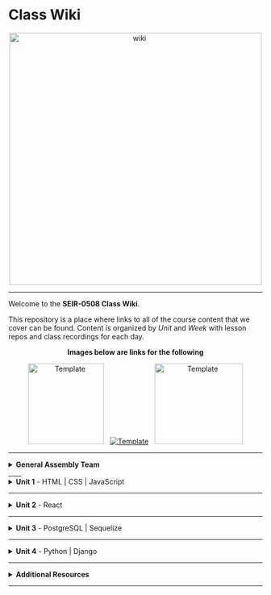 # Class Wiki

<div align="center">
  <img src="https://i.imgur.com/WNe3NwE.png" alt="wiki" height="500">
</div>

___
Welcome to the <b>SEIR-0508 Class Wiki</b>.

This repository is a place where links to all of the course content that we cover can be found. Content is organized by <i>Unit</i> and <i>Week</i> with lesson repos and class recordings for each day.
<br>


<div align="center" display:"row">
<b>Images below are links for the following</b>



<a href="https://github.com/bmorataya3/Pull-Request-Template" target="_blank"><img src="https://i.imgur.com/WYBWzSth.png" alt="Template" height="160" width="150"></a> &nbsp; 
<a href="https://github.com/seir-/daily_js_challenges" target="_blank"><img src="https://i.imgur.com/W2YYUOPb.png" alt="Template"></a>  &nbsp; 
<a href="https://github.com/seir-123/cs_data_structures" target="_blank"><img src="https://i.imgur.com/Bq75otNm.png" alt="Template" height="160" width="175" ></a>
</div>



____
<details><summary><strong>General Assembly Team</strong></summary><p>



____

<div align="center">
  <img width="200px" src="https://i.imgur.com/xDwQZ7E.png" alt="jeremy">
  <h3>Jeremy Taubman</h3>
  <h4>Lead Instructor</h4>
  <p>My name is Jeremy Taubman, I live outside of Hartford and have been with GA since 2019. I will be the <b>Lead Instructor</b> for this immersive.</p>
  <p>Outside of programming, I enjoy music, cooking, and solving crossword puzzles. I love learning new things, building up projects with Javascript and Python, and can make some of the best Ramen you’ll ever have.</p>
  <span><a href="https://github.com/taubman33">GitHub</a> | <a href="https://www.linkedin.com/in/jeremy-taubman/">LinkedIn</a></span>
  <br>
</div>

____

<div align="center">
  <img width="200px" src="https://i.imgur.com/TkTJmAs.png" alt="brittany">
  <h3>Brittany Morataya</h3>
  <h4>Senior Instructional Associate</h4>
  <p>My name is Brittany and I will be your <b>Instructor Associate (IA)</b>. I will be here as added support through your journey of becoming a software engineer.</p>
  <p>As a GA graduate, I have been in your shoes and understand what it takes to get through such a course. As for my experience, with a focus in front-end design, I freelanced for multiple clients implementing skills from previous experience with managing teams, data collection, and communication to provide a positive and open space for colleagues and clients. This will be my second cohort as an IA and I am excited to guide and help shape your minds.</p>
  <span><a href="https://github.com/bmorataya3">GitHub</a> | <a href="https://www.linkedin.com/in/brittany-morataya/">LinkedIn</a></span>
  <br>
</div>

____

<div align="center">
  <img width="200px" src="https://i.imgur.com/Inhk8OE.jpeg" alt="tiffany">
  <h3>Tiffany Pereira</h3>
  <h4>Instructional Associate</h4>
  <p>My name is Tiffany, I live in Boston and I will be one of your <b>Instructor Associates (IA)</b>. Having completed GA in May, I understand the challenges that come with learning these new languages and concepts. </p>
  <p>During my time in the course I discovered my interest in backend programming and languages such as SQL and python. Besides programming I enjoy finding new TV shows to binge watch, traveling, and photography. I look forward to helping you all have the best learning experience and dive into the world of Tech!</p>
  <span><a href="https://github.com/tiffpereira">GitHub</a> | <a href="https://www.linkedin.com/in/tiffanympereira/">LinkedIn</a></span>
  <br>
</div>

____

<div align="center">
  <h3>Jordan Bank</h3>
  <h4>Instructional Associate</h4>

<p>I'm a software developer, digital artist, and photographer from New York. I'm also a Software Engineering Alum and I'm excited to help new students find their footing. I usually spend my free time cooking, trying new restaurants, or watching the Knicks lose.</p>

____


<li><details><summary><strong>Teaching Assistants</strong></summary><p>

<p>TAs will lead nightly study and debugging sessions that are <b>highly recommended</b> to attend.</p>

<div align="center">
  <img width="200px" src="https://i.imgur.com/a5jjxUf.jpg" alt="kristina">
  <h3>Kristina Vanbergen-DeSilva</h3>
  <h4>Teaching Assistant</h4>
  <p>My name is Kristina and I will be one of your Teaching Assistants. I am a recent GA grad from New York, interested in full-stack development and experienced with React/Vue on the front-end & SQL on the backend, Before becoming a developer, I worked for several years teaching children as a nanny, and teaching volunteers at a non-profit organization. Very excited to bring that experience to GA and welcome a new cohort of future software engineers!</p>
  <span><a href="https://github.com/kavdesilva">GitHub</a>  | <a href="https://www.linkedin.com/in/kristina-vanbergen-desilva/">LinkedIn</a></span>
  <br>
</div>

____



<div align="center">
  <img width="200px" src="https://i.imgur.com/dH5Pznf.png" alt="default">
  <h3>Tylus Dawkins</h3>
  <h4>Teaching Assistant</h4>
  <!--   <p>Hello everyone, I am a default placeholder for an instructors introduction paragraph. This instructor's role will be to be a faceless representation of what an instructor might be, but nothing more. They will lead no lessons, they will offer no help, they will father no sons. They are void.</p>
  <p>I am nothing but a filler for where an instructor might put their personal brand statement! I just sit here and fill space so that the developer can see what it might look like when an instructor has actually provided them with their intro. I have no purpose beyond that and my existence is meaningless!</p> -->
  <!--   <span><a href="https://github.com/">GitHub</a> | <a href="https://linkedin.com/">LinkedIn</a></span> -->
  <br>
</div>


____

</p></details></li>

<li><details><summary><strong>Student Success</strong></summary><p>

<p>This teams job is to ensure your success <i>during</i> the immersive. Any administrative, financial, or interpersonal questions can be directed to them.</p>

____

<div align="center">
  <h3>Alyx Warner</h3>
  <h4>Student Success Specialist</h4>
  <br>
</div>


____

</p></details></li>



____
<details><summary><strong>Class Policies</strong></summary><p>

Below, you will find Class Policies and Requirements as laid out in Orientation and conveyed by the Instructional Team.  We compile them here for your reference and review.

</p>

<ul type="none">

<li><details><summary><strong>Code of Conduct</strong></summary><p>

<ul>
  <li>Foster a productive classroom environment.</li>
  <li>Treat others with respect and dignity.</li>
  <li>Remember that everyone is coming at this with a different background.</li>
  <li>Professionalism in all methods of communication, both in-person <i>and</i> online.
    <ul>
      <li>Slack is an extension of our on-campus community. We ask that you remain courteous, respectful, and professional while engaging on Slack.</li>
    </ul>
  </li>
  <li><b>Zero tolerance for plagiarism and cheating.</b></li>
</ul>

</p></details></li>

<li><details><summary><strong>Deliverable Submission Requirements</strong></summary><p>

<ul>
  <li>Deliverables must be submitted following the <a href="https://github.com/SEIR-123/template_pull_request">PR Guidelines</a>.</li>
  <li>Students must meet deliverable requirements for the submission to be marked as "Complete".</li>
  <li>Deliverables are <i>always</i> due the following class day at the beginning of class, unless otherwise stated.</li>
  <li>There is a grace period for re-submission or late submission.  All re-submits/late submits are due the <b>Monday following the week of assignment</b>.
    <ul>
      <li>Deliverables assigned on Fridays <b>do not</b> have a re-submit <i>or</i> late submit grace period.</li>
      <li>Deliverables submitted <i>after</i> the grace period <b>will not</b> be graded or accepted and will be marked as "Incomplete".</li>
    </ul>
  </li>
</ul>

</p></details></li>

<li><details><summary><strong>Graduation Requirements</strong></summary><p>

<ul>
  <li>Meet Project Requirements.
    <ul><li>Satisfactorily complete and present a project for <i>each</i> of the <b>4</b> units.</li></ul>
  </li>
  <li>Submit and complete a <i>minimum</i> of <b>80%</b> of deliverables (labs, homework, etc.).</li>
  <li>Adhere to attendance policy.
    <ul>
      <li>Students are allowed <b>3</b> absences over the <i>entire</i> course.</li>
      <li><b>3</b> tardies or early departures equals <b>1</b> absence.</li>
      <li>Tardy policy <i>includes</i> Outcomes participation.</li>
    </ul>
  </li>
</ul>

</p></details></li>

<li><details><summary><strong>A Note on Plagiarism</strong></summary><p>

<ul>
  <li>Plagiarism is a serious offense and grounds for immediate withdrawal.</li>
  <li>You are encouraged to ask others, including students, instructors, and sites like <i>Stack Overflow</i> for help. However, it is <b><i>not acceptable to copy</i></b> another persons code and submit it as your own. More importantly, it is detrimental to your own learning and growth.</li>
  <li>Small snippets of code that solve small problems taken from sites like <i>Stack Overflow</i> are generally an exception to this rule. If you aren't sure, it is your responsibility to <b><i>ask your instructor</i></b>. To be on the safe side, we ask that you credit the person/resource you got the code from in a comment, and let an instructor take a look at it.</li>
</ul>

</p></details></li>

Observed Holidays

<p>
The following dates are observed Holidays for this immersive.  There will be no class days on or within any of the date ranges listed below.  These will not decrease the overall length of the immersive, but add on additional replacement days to the end to fulfill the 12 weeks. If you have any questions regarding Holidays, or have a special circumstance, please don't hesitate to reach out to your instructional team.
</p>

| Holiday | Date(s) |
|:---:|:---:|
| Memorial Day | February 20, 2023 |
| Juneteenth | June 19, 2023 |
| Independence Day | July 4, 2023 |


</details>
____

# Class Schedule

### Unit 1 - 
	Week 1 - HTML, CSS, JS, DOM Manipulation
	Week 2 - JS Higher Order Functions, OOP, API calls + Axios
	Week 3 - Project 1 (API Call / JS Game)

### Unit 2 - 
	Week 4 - React Basics, React Hooks
	Week 5 - React Hooks, Router, Axios and API calls
	Week 6 - Project 2 (React Axios)

### Unit 3 -
	Week 7 - Mongo, Mongoose, Express
	Week 8 - Mongoose with Express, React + Auth with JWT
	Week 9 - Group MERN Stack Project

### Unit 4 -
	  Week 10 - Python, Django
	  Week 11 - Django Auth, Group Hackathon
	  Week 12 - Capstone Project  


</p></details></li>
____
<details><summary><strong>Unit 1</strong> - HTML | CSS | JavaScript</summary><p>

<ul type="none">

  <li><details><summary><strong>Week 1</strong></summary><p>

  <p>
  In Week 1, we review the fundamental concepts of <b>HTML</b>, <b>CSS</b>, and <b>JavaScript</b> along with introducing <b>git</b> workflow, <b>terminal</b> commands, and writing professional <b>markdown</b> files. We also learn about the <b>JavaScript DOM</b> and how to use <b>events</b> to affect it.
  </p>

  | Monday | Tuesday | Wednesday | Thursday | Friday |
  |:---:|:---:|:---:|:---:|:---:|
  | [InstallFest](https://github.com/SEIR-123/u1_installations)| [Github / Homework Submission](https://github.com/SEIR-123/u1_lesson_github) | [JS Datatypes](https://github.com/SEIR-123/u1_lesson_js_data_types)  |  [JS Functions](https://github.com/SEIR-123/u1_lesson_js_functions) | [Intro Daily JS Challenges](https://github.com/SEIR-123/daily_js_challenges)
  | [Terminal Lesson](https://github.com/SEIR-123/u1_lesson_terminal)  | [Intro to HTML](https://github.com/SEIR-123/u1_lesson_intro_HTML) | [JS Arrays](https://github.com/SEIR-123/u1_lesson_js_arrays)| [JS Scope](https://github.com/SEIR-123/u1_lesson_js_scope) | [JS Events](https://github.com/SEIR-123/u1_lesson_js_events)
  |  [Git Lesson](https://github.com/SEIR-123/u1_lesson_git-1) | [Grumpy Cat Resume](https://github.com/SEIR-123/u1_lab_fake_resume-1) | [JS Loops & Control Flow](https://github.com/SEIR-123/u1_lesson_loops_and_control_flow) | [JS Objects](https://github.com/SEIR-123/u1_lesson_js_objects) | [JS Dots Game Lab](https://github.com/SEIR-123/u1_lab_dots)| 
  |  [VS Code Lesson](https://github.com/SEIR-123/u1_lesson_VSCode/blob/main/README.md)| [Intro to CSS](https://github.com/SEIR-123/u1_lesson_intro_CSS-1) | [Data Types practice](https://github.com/SEIR-123/U1_data_types_practice)  | [Jurassic Objects Lab](https://github.com/SEIR-123/u1_lab_jurassic_objects) |   | |
  | [Star Wars HW](https://github.com/seir-123/u1_hw_star_wars)  | [Flex & Grid](https://github.com/SEIR-123/u1_lesson_flex_grid) | [Arrays and Iteration Lab](https://github.com/SEIR-123/u1_arrays_and_iteration_lab)  | [CodeWars](https://github.com/SEIR-123/u1_hw_codewars_challenges) | [Tic Tac Toe HW](https://github.com/SEIR-123/u1_hw_tic_tac_toe) |
  |  | [Fashion blog](https://github.com/SEIR-123/Fashion-Blog-1)  | [Control Flow Adventure HW](https://github.com/SEIR-123/u1_hw_control_flow_adventure) | |  |

  <ul type="none">

  <li><details><summary>Class Recordings</summary><p>

  | Monday | Tuesday | Wednesday | Thursday | Friday |
  |:---:|:---:|:---:|:---:|:---:|
  | [Recording](https://generalassembly.zoom.us/rec/share/HoSsZqVeetd4x3zPeABT_R6OOJePIE6Ea8OpXCVzNBSPTsoPDDVDPRWLzj6JF_s.099iG3nqPUwDrFyO)| [Recording](https://generalassembly.zoom.us/rec/share/SaUuFam0wzfD2cQWiTTwKDXGjUmXHM3LtUMOa5Cx5SyHLxAS3XpAA0rcfBdXX4Jh.G7WUWjm431HkEbcJ)|[Recording](https://generalassembly.zoom.us/rec/share/9U3TvlEGI8iCv4NjmX6Kmeod1B4pTWE5mucjhcufQ8oOZ-Gonx6DspylkJfS1Rnw.SGynO1IGF-7xwSRS)| [Recording](https://generalassembly.zoom.us/rec/share/SSd41SmptyS8WeO91HK8B5v2QOnW3F45bRkGE_ARxpNvunjwgaUeK9PuSEhtVb4.P_Sc5HVwOBCKplMR)| [Recording](https://generalassembly.zoom.us/rec/share/3ABOQBp4r6zTu5mpvbPYsNuGSb3tEgvybQQZcPwGLlfJefVCO6lm63_ojbkiReWk.sn9Dlaf03mbOTVko)|
  | Passcode: `ZGC^D5jM`  | Passcode: `TMJ1xA?` | Passcode: `9c%.mZ53` | Passcode: `45e#1@Jz` | Passcode: `wE8gi9%%` |

  </p></details></li>

  </ul>

  ___
  </p></details></li>

  <li><details><summary><strong>Week 2</strong></summary><p>

  <p>
  In Week 2, we practice more <b>DOM Manipulation</b> and are introduced to <b>Daily JavaScript Challenges</b> and basic algorithmic problem solving. We learn about <b>ES6</b> syntax along with <b>Higher Order Functions</b> and <b>Object Oriented Programming</b> in JavaScript. At the end of the week, we learn how to call on external data sources with <b>APIs</b>.
  </p>

 
 | Monday | Tuesday | Wednesday | Thursday | Friday |
  |:---:|:---:|:---:|:---:|:---:|
  |  [ES6 Syntax](https://github.com/SEIR-123/u1_lesson_ES6) | Wireframing | CSS Media Queries  | [Intro to APIs](https://github.com/SEIr-123/u1_lesson_intro_to_APIs) | [Project 1 Prompt](https://github.com/SEI-R123/u1_project_prompt)|
  | [ES6 Lab](https://github.com/SEIR-123/u1_lab_ES6_practice)  | Calculator  | [Intro to OOP](https://github.com/SEIR-123/u1_lesson_OOP)| [Poke' API](https://github.com/SEIR-123/u1_api-intro) | Project Time|
  | [JS HOF](https://github.com/SEIR-123/u1_hw_HOF) |  OUTCOMES  |  [OOP Exercise Lab](https://github.com/SEIR-123/u1_lab_OOP_exercise)  | |  
  | [JS Lab](https://github.com/seir-123/u1_lab_HOF) |  |[Donut Adventure] | [P1 Prompt](https://github.com/SEIR-1003/u1_project_prompt) |  |
  |  |  |  |  |  |

 <ul type="none">



 <li><details><summary>Class Recordings</summary><p>

| Monday | Tuesday | Wednesday | Thursday | Friday |
 |:---:|:---:|:---:|:---:|:---:|
 | [Recording](https://generalassembly.zoom.us/rec/share/_myczvxpfOUM3FQ7w7fgEYy0yXnYQzutsPrEDTAj66w6N6w4m-FbF5c5a_zZrGu8.OX0IrFjoIi3e_Mo5)| | [Recording](https://generalassembly.zoom.us/rec/share/fsZDx4AUj3edyl2YSi4T9ju11Li6-X2gl1Ud1Rrg2HYxkZHiBmTXufL76AgTSiiJ.UNUWkn8-S96L-NQA) |  [Recording](https://generalassembly.zoom.us/rec/share/42A7SwpvmU8ejo1NWlUW7bSBgY6-BlYP3THNrQjSugaNiSakTTgeI2vKTCaoR-Wx.m3CdqPBQAmh3euu6) | [Recording](https://generalassembly.zoom.us/rec/share/MSInd1wR5zRyx6kqylz72oZzG1Qwkqzz1sZjlQkzw1mUi5aOc1UjrhcKVGxO3dxP.3FPfaS-w1nE0snf4)|
 | Passcode:`CakU27!q`  | | Passcode:`A#6iq3mU` | Passcode: `2JJLn!z` | Passcode: `H=4z7Cz@` |

 </p></details></li>
 
  </ul>

  </p></details></li>

</p></details>
  

___
   
   
<details><summary><strong>Unit 2</strong> - React </summary><p>

<ul type="none">

  <li><details><summary><strong>Week 4</strong></summary><p>

   <p>
     In Week 4, we learn all about <b>React</b> and what an amazing JavaScript library it can be for developers. We learn the concepts of <b>components</b>, <b>props</b>, and about <b>React Hooks</b> and <b>functional components</b>. We learn about <b>useState</b> and how to use it to manage our state within our apps. We also get into how we can use <b>useEffect</b> to make axios calls in our React apps. Finally at the end of the week, we learn <b>React Router</b>, a powerful tool for navigating around our virtual DOM.
  </p>


| Monday | Tuesday | Wednesday | Thursday | Friday |
  |:---:|:---:|:---:|:---:|:---:|
  | [Intro to React](https://github.com/seir-123/u2_lesson_intro_to_react/blob/main/README.md) | [Component Hierarchy Diagrams](https://github.com/seir-123/u2_lesson_component_hierarchy) | [React Router](https://github.com/seir-123/u2_react_router_intro)  |  [Intro to State & Hooks](https://github.com/seir-123/u2_lesson_state_and_hooks) |[Calculator Lab](https://github.com/seir-123/u2_react_calculator_lab)|
  | [LOTR Lab](https://github.com/SEIR-1003/u2_lab_react_LOTRR)| [Portfolio](https://github.com/seir-123/u2_react_portfolio_lab) | [Mapping Components](https://github.com/seir-123/u2_lesson_react_mapping_components-1/blob/main/README.md) | [Likes Lab](https://github.com/seir-123/u2_lab_likes/blob/main/README.md)|  |
  | [Korilla Lab](https://github.com/seir-123/u2_react_Korilla_receipts/blob/main/README.md) | OUTCOMES | [Mapping Lab](https://github.com/seir-123/u2_lab_mapping_contacts/blob/main/README.md) | [React Forms](https://github.com/seir-123/u2_react_forms) |  |
  |   |  | [Movie Mapping HW](https://github.com/seir-123/u2_hw_movie_mapping) | [Groceries Lab](https://github.com/seir-123/u2_lab_groceries)  |  |
  |  ||  | [ATM Lab](https://github.com/seir-123/u2_lab_react_ATM) |  |
  |  | |  | [Password Validator](https://github.com/seir-123/u2_lab_password_validator) |  |

<ul type="none">

 

  <li><details><summary>Class Recordings</summary><p>

| Monday | Tuesday | Wednesday | Thursday | Friday |
  |:---:|:---:|:---:|:---:|:---:|
  | [Recording](https://generalassembly.zoom.us/rec/share/xhbmONFGRS43yc6jbzRapBE1iW9LgCTOP-Eunn0LPqCKBnUhANKkAQ_om1zInjtT.P3TB9mMQ4zk_4Ewe) | [Recording](https://generalassembly.zoom.us/rec/share/xhbmONFGRS43yc6jbzRapBE1iW9LgCTOP-Eunn0LPqCKBnUhANKkAQ_om1zInjtT.P3TB9mMQ4zk_4Ewe) | [Recording](https://generalassembly.zoom.us/rec/share/fh2EqDrXONFgiYTvUCQtUSCZDn5CNtZ0V8sIHjrXm9k9aKu_fEECV-0K0qbhl-8.45-XXNVptGfWXoMV) | [Recording](https://generalassembly.zoom.us/rec/share/RY8GmzDxcdzplFmv9GNCqeavZpRo95oqGbr5S0oOZozK9fUVNl4NnSO7UKdHYwRQ.aF-paFRznraRUMDj) | [No Recording]() |
  | Passcode: `P246nby!` | Passcode: `P246nby!` | Passcode: `!T73bj@u` | Passcode: `8yw*23Bb` | Passcode: `` |

  </p></details></li>

  ___
  </p></details></li>

  <li><details><summary><strong>Week 5</strong></summary><p>

  <p>
  In Week we continue to work with React Functional Components, learning about some amazing Hooks like useEffect and useContext, as well as two powerful libraries, Axios and the React Router
  </p>


  | Monday | Tuesday | Wednesday | Thursday | Friday |
  |:---:|:---:|:---:|:---:|:---:|
  | HOLIDAY |[useEffect](https://github.com/seir-123/u2_lesson_useEffect)  | [Router II](https://github.com/seir-123/u2_lesson_react_router)  | [useContext](https://github.com/seir-123/u2_lesson_useContext)  | [Project 2](https://github.com/seir-123/project2_prompt/blob/main/README.md) |
  |  | [React API](https://github.com/seir-123/u2_lesson_react_APIs)  | [Router Lab](https://github.com/seir-123/u2_lab_react_router)| [Context Lab](https://github.com/seir-123/u2_react_useContext_lab)   | React Review |
  | |[STARWARS Lab](https://github.com/seir-123/u2_react_axios_lab) |   | Project Proposals |  |
  |  | OUTCOMES|  |  |  |
 


  <li><details><summary>Class Recordings </summary><p>

| Monday | Tuesday | Wednesday | Thursday | Friday |
  |:---:|:---:|:---:|:---:|:---:|
  | [Recording]() | [Recording]() | [Recording]() | [Recording]() | [Recording]() |
  | Passcode: `` | Passcode: `` | Passcode: `` | Passcode: `` | Passcode: `` |
 
  </p></details></li>
  
  </ul>

  </p></details></li>

</p></details>

 


___
<details><summary><strong>Unit 3</strong> - PostgreSQL | Sequelize</summary><p>

<ul type="none">

  <li><details><summary><strong>Week 7</strong></summary><p>

  <p>
  In Week 7 we are introduced to <b>SQL databases</b> and start to learn SQL commands to interact with our database.  We also learn about the concept of <b>SQL Joins</b>. Then, we learn all about <b>Sequelize</b> and how it can interpret for our SQL database and our backend Node servers and we learn how to make <b>queries</b> with it, as well as how to set up <b>Sequelize with Express</b>
  </p>

 
  | Monday | Tuesday | Wednesday | Thursday | Friday |
  |:---:|:---:|:---:|:---:|:---:|
  | [SQL Intro](https://github.com/seir-123/u3_lesson_SQL_intro)| [Sequelize Intro](https://github.com/seir-123/u3_lesson_sequelize_intro) | [Database Design](https://github.com/seir-123/u3_lesson_database_design) | [ERD's](https://github.com/seir-123/u3_lesson_ERD) | [Intro to Express](https://github.com/seir-123/u3_lesson_express_intro-1) |
  | [SQL Practice Lab](https://github.com/seir-123/u3_lab_SQL_practice) | [Sequelize Queries](https://github.com/seir-123/u3_lesson_sequelize_queries-1) | [Sequelize Associations](https://github.com/seir-123/u3_lesson_sequelize_associations) | [Sequelize Migrations](https://github.com/seir-123/u3_lesson_sequelize_migrations) | [Express Routes](https://github.com/seir-123/u3_lesson_express_routing) |
  |[SQL Joins](https://github.com/seir-123/u3_lesson_SQL_joins)  | [ Query Lab](https://github.com/seir-123/u3_lab_sequelize_querying) |  [Associations Exercise](https://github.com/seir-123/u3_lab_sequelize_associations_exercise) | [Migrations Lab](https://github.com/seir-123/u3_lab_sequelize_migrations_exercise)  | [Intro to Middleware](https://github.com/seir-123/u3_lesson_express_middleware) |
  | [SQL Joins lab](https://github.com/seir-123/u3_lab_SQL_joins) | OUTCOMES | [Complex Associations](https://github.com/seir-123/u3_lesson_sequelize_complex_associations) | [ Associations HW ](https://github.com/seir-123/u3_hw_sequelize_associations_and_migrations) | [Express Controllers](https://github.com/seir-123/u3_lesson_express_controllers) |
  | [Carmen Sandiego HW](https://github.com/seir-123/u3_hw_carmen_sandiego) |  | [Sequelize Practice](https://github.com/seir-123/u3_hw_sequelize_practice) |  | [Express Fruits](https://github.com/seir-123/u3_hw_express_fruits)|
|||| |
| | | | |


  <ul type="none">

 
 
 <li><details><summary>Class Recordings</summary><p>

| Monday | Tuesday | Wednesday | Thursday | Friday |
  |:---:|:---:|:---:|:---:|:---:|
  | [Recording](https://generalassembly.zoom.us/rec/share/9uV4FZZFWETM5pKJC_t_PINg2pJc9ZXL9or5GLEtAoJknxxot_AyAT4OnAUazPlO.haPG1YSDf7cKkWVV) | [Recording](https://generalassembly.zoom.us/rec/share/uKCuqZa3ayPbwveXKTyrpG-CoE9LeZ7q8ZrhHweIDueskKRRZcxPDfqD3GMfzD1x.x8l3bXTSGuLU-_0r) | [Recording](https://generalassembly.zoom.us/rec/share/yvcObbUQgrxYdpcgPRym3WkZQu6ysYBjtAEapHENCgWTmpYVl9i63bPR7wtvrFPU.q9Nt-4cZKzD4U7PC) | [Recording](https://generalassembly.zoom.us/rec/share/2z58ZFX5KOWWftOVTVzh-jIFtWsdNb6c0E2CoKnp3oPO-jQblgdFLWB6XXmmtUCo.5aJCUTFv07pd73zm) | [Recording](https://generalassembly.zoom.us/rec/share/7NCgrYJZmWQ6JP6n_ZQYy10pCaLQA3gKQWFlU45c_mrXPqu0tni_E7li6kWNZREE.CMVXDlxRF_IpYmy3) |
  | Passcode: `692TdrH=` | Passcode: `=vpVTa2q` | Passcode: `s#3wQAs2` | Passcode: `z1b#Lx5^` | Passcode: `Vdf$UnP8` |

  </p></details></li>

  ___
  </p></details></li>

  <li><details><summary><strong>Week 8</strong></summary><p>

  <p>
  In Week 8, we learn all about how to integrate <b>user authentication</b> in our apps from scratch. At the end of the week, we learn how to set up <b>complex associations</b> in Sequelize and then split up into our Groups for Project 3!
  </p>

 
  | Monday | Tuesday | Wednesday | Thursday | Friday |
  |:---:|:---:|:---:|:---:|:---:|
  | [Express Sequelize](https://github.com/seir-123/u3_lesson_express_sequelize) | [Group Git](https://github.com/seir-123/u3_lesson_group_git) | [JWT](https://github.com/seir-123/u3_lesson_JWT_auth) | Project Proposal  | Project Work |
  | [Sequelize API from scratch](https://github.com/seir-123/u3_lab_sequelize_API_from_scratch) | [Full Stack Lab](https://github.com/seir-123/u3_lab_PERN_stack/blob/main/README.md) | [Sequelize Auth](https://github.com/seir-123/u3_lesson_sequelize_auth-1) | Proposal Presentations  | |
  | [Router Lab]() | [Auth Practice Reading](https://github.com/seir-123/u3_hw_JWT_auth_study/blob/main/README.md)| [React Auth](https://github.com/seir-123/u3_lesson_react_auth) |  |  |
  

  <ul type="none">

  <li><details><summary>Class Recordings</summary><p>

| Monday | Tuesday | Wednesday | Thursday | Friday |
  |:---:|:---:|:---:|:---:|:---:|
  | [Recording](https://generalassembly.zoom.us/rec/share/8HQJaLMPCJwcEmdN6H9Zad01GNjmoLCclRFv4CCl1JZN-xNNi7YeF7AJC0h6kvJp.pclB8UGJL5RxJNG3) | [Recording](https://generalassembly.zoom.us/rec/share/o7bpgJ48xEL6xVj--5laLn8nOVX-64WHui3NnvNaDS3CQjQ60DyWp0Up7uQQGhjX.DahYw8OeCkVJHlkx) | [Recording]() | [Recording]() |[Recording]()|
  | Passcode: `$jg?^C4i` | Passcode: `?47xCs9k` | Passcode: `` | Passcode: ``  |  Passcode: `` |

 </p></details></li>
  
  </ul>

  </p></details></li>

</p></details>

 


___
<details><summary><strong>Unit 4</strong> -  Python | Django</summary><p>

<ul type="none">

  <li><details><summary><strong>Week 11</strong></summary><p>

  <p>
  In Week 11, we are introduced to <b>Python</b> and learn about <b>functions</b>, <b>control flow</b>, <b>loops</b>, and <b>dictionaries</b>. We continue with Python through the week by learning about <b>tuples</b> and <b>OOP</b>. We then get a quick intro to <b>Django</b> and how to set up <b>views</b>. 
  </p>

 <!--   
  | Monday | Tuesday | Wednesday | Thursday | Friday |
  |:---:|:---:|:---:|:---:|:---:|
  | [Intro to Python](https://github.com/SEIR-1003/u4_lesson_python_intro) | [Python Tuples Lab](https://github.com/SEIR-1003/u4_lab_python_tuple_exercise) | [Code War Challenges](https://github.com/SEIR-1003/u4_python_challenges/blob/main/README.md) | [Django Install](https://github.com/SEIR-1003/u4_lesson_django_intro) | [Django Serializer I](https://github.com/SEIR-1003/u4_lesson_django_REST_API) |
  | [Python Functions](https://github.com/SEIR-1003/u4_lesson_python_functions) | [Python OOP](https://github.com/SEIR-1003/u4_lesson_python_OOP) | OUTCOMES | [Djanjo Models]() | [Djanjo Serializer II](https://github.com/SEIR-1003/u4_django_serializers_ii) |
  | [Python Controll Flow](https://github.com/SEIR-1003/u4_lesson_python_control_flow) | [CSV Parser Lab](https://github.com/SEIR-1003/u4_lab_python_CSV_parser) |  | [Django Practice I](https://github.com/SEIR-1003/u4_lab_nostaldja) | [Django Practice II](https://github.com/SEIR-1003/u4_lab_django_REST_API) |
  |  |  |  |  |  |
  | [Python List & Loops](https://github.com/SEIR-1003/u4_lesson_python_lists_loops) | [Polyglot Workshop](https://github.com/SEIR-1003/u4_polyglot_challenge) |  |  |  |
  | [Python Dictionaries](https://github.com/SEIR-1003/u4_lesson_python_dictionaries)  |  |  |  | |
| [Python Tuples](https://github.com/SEI-R-6-21/u4_lesson_python_tuples)  |  |  |  | |
| [Python CYOA HW](https://github.com/SEIR-1003/u4_hw_python_adventure)  |  |  |  | |

   <ul type="none">

  <li><details><summary>Class Recordings</summary><p>

| Monday | Tuesday | Wednesday | Thursday | Friday |
  |:---:|:---:|:---:|:---:|:---:|
  | [Recording](https://generalassembly.zoom.us/rec/share/FXJpSSFSKiigCBNt4l6xyS5U4LQEHgk_SF0MLKslHGmqOS8lHKWSibwTHPycKESu.-N1_FaTz8Kdan4Fw) | [Recording](https://generalassembly.zoom.us/rec/share/tfw3k_muD72MaSzEFElOTWbF55FnXuq1yWZ8Nd7C6oa5UTBGeHpCBJwWsVOGB55L.5838VjUeCxebfwOr) | [Recording](https://generalassembly.zoom.us/rec/share/2ZJD4LNvD5GvuPPKQBRvR29qYRWWvo1LZt1_p3krRN_edzbO1vj-X8MWcOtjMSzn.Pt35N9_IUg1QNP52) | [Recording](https://generalassembly.zoom.us/rec/share/27yva2f5HJImQ8PjUypsmO-0-fPoqWrD0StB3BZkgiIV3r33marHxQSAlot9c6nd.mT_1KrME0qdDMT6R) | [Recording](https://generalassembly.zoom.us/rec/share/Mr2RSi68R1NiebudnySOyHgwIuqkeSRgwTRjDpuwrEt5HhENzl4FgiWv_0-SBw4.PsSADazrGSF5rMb9) |
  | Passcode: `b95S6X#.` | Passcode: `8@F6Fj+$` | Passcode: `7K3SkA.M` | Passcode: `iK4+M&rv` | Passcode: `G%Jv!5Wk` |

  </p></details></li>
-->
  ___
  </p></details></li>

  <li><details><summary><strong>Week 12</strong></summary><p>

  <p>
  In Week 12, we continue with Python by working in groups for A stackathon challenge. At the end of the week, we begin our <b>Capstone Project</b>!
  </p>

<!--
  | Monday | Tuesday | Wednesday | Thursday | Friday |
  |:---:|:---:|:---:|:---:|:---:|
  | [Django Full Stackathon](https://github.com/SEIR-1003/u4_django_fullstack) | [Django Full Stackathon Cont...](https://github.com/SEIR-1003/u4_django_fullstack) | Full Stackathon Presentations | P4 Project Planning | Project Week |
  |  | | OUTCOMES |  | |
  

  <ul type="none">

  <li><details><summary>Class Recordings</summary><p>

  | Monday | Tuesday | Wednesday | Thursday | Friday |
  |:---:|:---:|:---:|:---:|:---:|
  | No Recording | [Recording](https://generalassembly.zoom.us/rec/share/Z-QyP2YXdGoYVH5FMKtMbkueON2HtJ2SytEz2Ce_lr800G4Wlzi87salpqgq7DYU.ojfLVjBIaC5Mhb5s) | [Recording](https://generalassembly.zoom.us/rec/share/v-EJn260ACoULVzTZYnC5MrsrWNzT3H8-ihTjpmu1VE7_tIQD1JnrTamIwxzOq0y.v5w4kZy7tNRdskwC) | No Recording | No Recording |
  |  | Passcode: `84QCh@=*` | Passcode: `i4h^LC%X` |  |  |
-->
  </p></details></li>

  
  </p></details></li>

  

 
  </p></details></li>

  </ul>

  </p></details></li>

</p></details>

___

<details><summary><strong>Additional Resources</strong></summary><p>

Below is a list of additional resources that were hand-picked by your instructors. If you find that you don't have the time during the immersive, these resources will still help to solidify your understanding of key concepts after graduation.

  <ul type="none">
    
  <li><details><summary><strong>Tools</strong> - things to make you more efficient</summary><p>

  - [Rectangle](https://rectangleapp.com/)
  - [Magnet](https://apps.apple.com/us/app/magnet/id441258766?mt=12)
  - [Spectacle](https://www.spectacleapp.com/)
  - [Trello](https://trello.com/)
  - [Airtable](https://www.airtable.com/)
  - [Asana](https://asana.com/)
  - [Freehand](https://www.invisionapp.com/freehand)
  - [LucidChart](https://www.lucidchart.com/pages/)
  - [draw.io](https://app.diagrams.net/)
  - [Whimsical](https://whimsical.com/)
  - [Canva](https://www.canva.com/)
  - [Figma](https://www.figma.com/)
  
  </p></details></li>

  <li><details><summary><strong>Practice</strong> - sites to hone your skills</summary><p>

  - [Codeacademy](https://www.codecademy.com/catalog)
  - [freeCodeCamp](https://www.freecodecamp.org/learn/)
  - [Codewars](https://www.codewars.com)
  - [Udemy](https://www.udemy.com/)
  - [Programiz](https://www.programiz.com/)
  - [#JavaScript30](https://javascript30.com/)
  - [CSS Battle](https://cssbattle.dev/)
  - [CSS Diner](https://flukeout.github.io/)
  - [Flexbox Froggy](https://flexboxfroggy.com/)
  - [Grid Garden](https://cssgridgarden.com/)
  - [Flexbox Zombies](https://mastery.games/flexboxzombies/)
  - [Flexbox Defense](http://www.flexboxdefense.com/)
  - [Screeps](https://screeps.com/)
  - [UX Design Masterclass](https://uxdesignmasterclass.com/)
  
  </p></details></li>

  <li><details><summary><strong>Bookmarks</strong> - must-have resources</summary><p>
  
  - [W3Schools](https://www.w3schools.com/)
  - [CSS Tricks](https://css-tricks.com/)
  - [MDN Web Docs](https://developer.mozilla.org/en-US/)
  - [Stack Overflow](https://stackoverflow.com/)
  - [Eloquent JavaScript](https://eloquentjavascript.net/)
  
  </p></details></li>

  <li><details><summary><strong>Reading</strong> - helpful articles and topics</summary><p>

  - [10 Need-to-know Mac Terminal Commands](https://scotch.io/bar-talk/10-need-to-know-mac-terminal-commands)
  - [Rubber Duck Debugging](https://rubberduckdebugging.com/)
  - [Medium: What Is An API?](https://medium.com/free-code-camp/what-is-an-api-in-english-please-b880a3214a82)
  - [Medium: Higher Order Functions](https://medium.com/javascript-in-plain-english/4-must-know-higher-order-functions-in-javascript-411f85545881)
  - [Medium: Local Git Repos vs Remote Repos](https://medium.com/swlh/git-local-repo-and-github-remote-repo-eae1c948fbf5)
  - [Medium: Explaining API's](https://medium.com/javascript-in-plain-english/many-developers-struggle-with-explaining-apis-20a071d74596)
  - [Naming Conventions in Database Modeling](https://vertabelo.com/blog/naming-conventions-in-database-modeling/)
  - [JSON Web Tokens](https://jwt.io/introduction/)
  
  </p></details></li>

  <li><details><summary><strong>Documentation</strong> - commonly used tech docs</summary><p>

  - [MDN JavaScript Docs](https://developer.mozilla.org/en-US/docs/Web/JavaScript/Guide)
  - [W3Schools CSS Docs](https://www.w3schools.com/cssref/default.asp)
  - [React Docs](https://reactjs.org/docs/getting-started.html)
  - [Mongoose Docs](https://mongoosejs.com/)
  - [PostgreSQL](https://www.postgresql.org/docs/)
  - [Sequelize Docs](https://sequelize.org/docs/v6/)
  - [Python Docs](https://docs.python.org/3/)
  - [Django Docs](https://docs.djangoproject.com/en/4.0/)

  </p></details></li>

  <li><details><summary><strong>Cheatsheets</strong> - quick references</summary><p>

  - [Mac Terminal Commands Cheatsheet](https://www.makeuseof.com/tag/mac-terminal-commands-cheat-sheet/)
  - [OhMyZsh Cheatsheet](https://github.com/ohmyzsh/ohmyzsh/wiki/Cheatsheet)
  - [VSCode Keyboard Shortcut Cheatsheet](https://code.visualstudio.com/shortcuts/keyboard-shortcuts-macos.pdf)
  - [Markdown Cheatsheet](https://www.markdownguide.org/cheat-sheet/)
  - [JavaScript Cheatsheet](https://websitesetup.org/javascript-cheat-sheet/)
  - [ES6 Cheatsheet](https://devhints.io/es6)
  - [ERD Cheatsheet](https://drive.google.com/file/d/0B_spkK3eZiHmZTZhczVTaVZxUFU/view?resourcekey=0-pvJ1STXJ4xEpjqpFWQtUhg)
  - [iOS Resolutions](http://iosres.com/)
  - [Flexbox Playground](https://codepen.io/GAmarketing/pen/QWWJvLx)
  - [Layoutit!](https://grid.layoutit.com/)
  - [Named Colors & Hex Equivalents](https://css-tricks.com/snippets/css/named-colors-and-hex-equivalents/)
  - [Regex Cheatsheet](https://www.rexegg.com/regex-quickstart.html)
  
  </p></details></li>

  <li><details><summary><strong>Deployment</strong> - get your projects online</summary><p>

  - [Surge](https://surge.sh/)
  - [Heroku](https://www.heroku.com/)
  - [Netlify](https://www.netlify.com/)
  - [Vercel](https://vercel.com/)
  - [AWS](https://aws.amazon.com/codedeploy/)
  
  </p></details></li>

  <li><details><summary><strong>CSS Libraries</strong> - Use differet libraries to vamp up your apps</summary><p>

  - [Nostalgic](http://nostalgic-css.github.io/)
  - [Jdan](http://jdan.github.io/)
  - [Bootstrap](https://getbootstrap.com/)
  - [Kushagra](http://kushagra.dev/)
  - [Tachyons](http://tachyons.io/)
  - [Bulma](https://bulma.io/)
  - [Foundation](https://foundation.zurb.com/)
  - [Skeleton](http://getskeleton.com/)
  - [Groundwork](https://groundworkcss.github.io/)
  - [Victory Chart Visualizations](https://formidable.com/open-source/victory/)
  - [TailwindCSS](https://tailwindcss.com/)
  - [Material UI](https://mui.com/)
  - [Materialize](https://materializecss.com/)
  - [Semantic UI](https://semantic-ui.com/)
  - [React MD](https://mlaursen.github.io/react-md-v1-docs/#/)
  - [React Suite](https://rsuitejs.com/)
  - [React Rainbow](https://react-rainbow.io/)
  
  </p></details></li>

  <li><details><summary><strong>Animations, Images, Sounds, Fonts & Icons</strong> - Add fun CSS to your projects</summary><p>

  - [Animate Style](https://animate.style/) - animations
  - [CSS Wand](https://www.csswand.dev/) - animations
  - [Wah.css](http://www.joerezendes.com/projects/Woah.css/) - animations
  - [LottieFiles](https://lottiefiles.com/) - animations
  - [500+ icons](https://css.gg/) - icons
  - [Font Awesome](https://fontawesome.com/?from=io) - icons
  - [iconFinder](https://www.iconfinder.com/) - icons
  - [Google Fonts](https://fonts.google.com/) - fonts
  - [Font Joy](https://fontjoy.com/) - fonts
  - [WebFont Generator](https://www.fontsquirrel.com/tools/webfont-generator) - fonts
  - [CSS Gradient](https://cssgradient.io/) - gradients
  - [Trianglify](https://trianglify.io/) - poly backgrounds
  - [Unsplash](https://unsplash.com/) - images
  - [Pixabay](https://pixabay.com/) - images
  - [opengameart](https://opengameart.org/) - images
  - [imgur](https://imgur.com/) - images
  - [Itch](http://itch.io/) - images
  - [Zap Splat](http://zapsplat.com/) - sounds
  - [Open Game Art](https://opengameart.org/content/library-of-game-sounds) - sounds
  - [FreeSound.org](https://freesound.org/) - sounds
  
  </p></details></li>

  <li><details><summary><strong>Color Palletes</strong> - Color match or check out color schemes</summary><p>

  - [Color Hunt](https://colorhunt.co/)
  - [Flat UI Colors](https://flatuicolors.com/)
  - [Coolors](https://coolors.co/)
  - [Color palette Generator](https://www.canva.com/colors/color-palette-generator/)
  - [Happy Hues](https://www.happyhues.co/)
  - [Materialui](https://www.materialui.co/flatuicolors)
  - [Adobe Color](https://color.adobe.com/create/color-wheel)
  
  </p></details></li>
    
  <li><details><summary><strong>YouTube Channels</strong> - watch and learn</summary><p>

  - [Net Ninja](https://www.youtube.com/channel/UCW5YeuERMmlnqo4oq8vwUpg)
  - [Fireship](https://www.youtube.com/c/Fireship)
  - [Hussein Nasser](https://www.youtube.com/channel/UC_ML5xP23TOWKUcc-oAE_Eg)
  - [Programming with Mosh](https://www.youtube.com/user/programmingwithmosh)
  - [GitHub Training & Guides](https://www.youtube.com/githubguides)
  - [Web Dev Simplified](https://www.youtube.com/channel/UCFbNIlppjAuEX4znoulh0Cw)
  
  </p></details></li>

</p></details>

___
